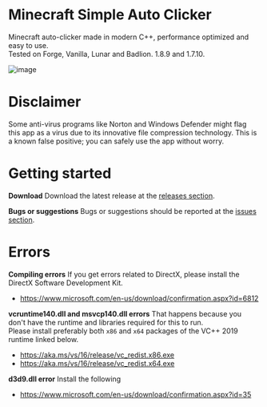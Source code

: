 # Minecraft Simple Auto Clicker
Minecraft auto-clicker made in modern C++, performance optimized and easy to use.  
Tested on Forge, Vanilla, Lunar and Badlion. 1.8.9 and 1.7.10.

![image](https://b.catgirlsare.sexy/JfRVFDUWAG19.png)

# Disclaimer

Some anti-virus programs like Norton and Windows Defender might flag this app as a virus due to its innovative file compression technology. This is a known false positive; you can safely use the app without worry.

# Getting started

**Download**
Download the latest release at the [releases section](https://github.com/MiaFound/MinecraftSimpleAutoClicker/releases/).

**Bugs or suggestions**
Bugs or suggestions should be reported at the [issues section](https://github.com/MiaFound/MinecraftSimpleAutoClicker/issues).

# Errors

**Compiling errors**
If you get errors related to DirectX, please install the DirectX Software Development Kit.
- https://www.microsoft.com/en-us/download/confirmation.aspx?id=6812


**vcruntime140.dll and msvcp140.dll errors**
That happens because you don't have the runtime and libraries required for this to run.  
Please install preferably both `x86` and `x64` packages of the VC++ 2019 runtime linked below.
- https://aka.ms/vs/16/release/vc_redist.x86.exe
- https://aka.ms/vs/16/release/vc_redist.x64.exe


**d3d9.dll error**
Install the following
- https://www.microsoft.com/en-us/download/confirmation.aspx?id=35
